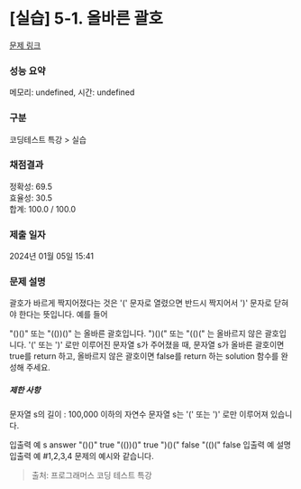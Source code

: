# [실습] 5-1. 올바른 괄호



[문제 링크](https://campus.programmers.co.kr/tryouts/110013/challenges#) 

### 성능 요약

메모리: undefined, 시간: undefined

### 구분

코딩테스트 특강 > 실습

### 채점결과

정확성: 69.5<br/>효율성: 30.5<br/>합계: 100.0 / 100.0

### 제출 일자

2024년 01월 05일 15:41

### 문제 설명

<p>

괄호가 바르게 짝지어졌다는 것은 '(' 문자로 열렸으면 반드시 짝지어서 ')' 문자로 닫혀야 한다는 뜻입니다. 예를 들어

"()()" 또는 "(())()" 는 올바른 괄호입니다.
")()(" 또는 "(()(" 는 올바르지 않은 괄호입니다.
'(' 또는 ')' 로만 이루어진 문자열 s가 주어졌을 때, 문자열 s가 올바른 괄호이면 true를 return 하고, 올바르지 않은 괄호이면 false를 return 하는 solution 함수를 완성해 주세요.

</p>

<h5>제한 사항</h5>

문자열 s의 길이 : 100,000 이하의 자연수
문자열 s는 '(' 또는 ')' 로만 이루어져 있습니다.

입출력 예
s	answer
"()()"	true
"(())()"	true
")()("	false
"(()("	false
입출력 예 설명
입출력 예 #1,2,3,4
문제의 예시와 같습니다.

> 출처: 프로그래머스 코딩 테스트 특강